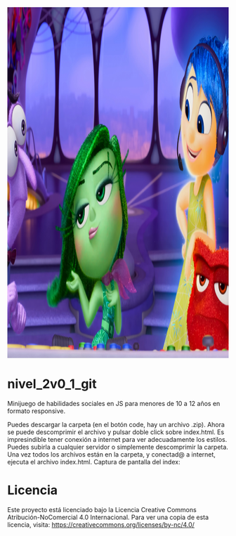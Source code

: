 

<img width="926" height="799" alt="image" src="desagrado-de-intensamente-2_3840x2160_xtrafondos.com.jpg" />

# nivel_2v0_1_git
Minijuego de habilidades sociales en JS para menores de 10 a 12 años en formato responsive.

Puedes descargar la carpeta (en el botón code, hay un archivo .zip). Ahora se puede descomprimir el archivo y pulsar doble click sobre index.html. Es impresindible tener conexión a internet para ver adecuadamente los estilos. Puedes subirla a cualquier servidor o simplemente descomprimir la carpeta. Una vez todos los archivos están en la carpeta, y conectad@ a internet, ejecuta el archivo index.html. Captura de pantalla del index:


# Licencia

Este proyecto está licenciado bajo la Licencia 
Creative Commons Atribución-NoComercial 4.0 Internacional.
Para ver una copia de esta licencia, visita:
https://creativecommons.org/licenses/by-nc/4.0/ 
